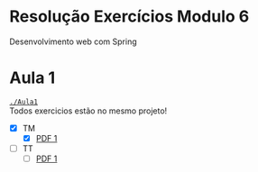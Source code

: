 # Resolução Exercícios Modulo 6
Desenvolvimento web com Spring

# Aula 1 
[`./Aula1`](./Aula1)  
Todos exercicios estão no mesmo projeto!
- [X] TM 
  - [X] [PDF 1](https://drive.google.com/uc?export=download&id=1bUpMdNnBfc_svBATC9bHK-DCvVtMujk5)
- [ ] TT
  - [ ] [PDF 1](https://drive.google.com/uc?export=download&id=1ZP4qGgFEIIJkHgVHUWt0L49ZDT5HqMlH)
